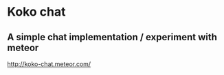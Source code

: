 Koko chat
==========
A simple chat implementation / experiment with meteor
----------
http://koko-chat.meteor.com/